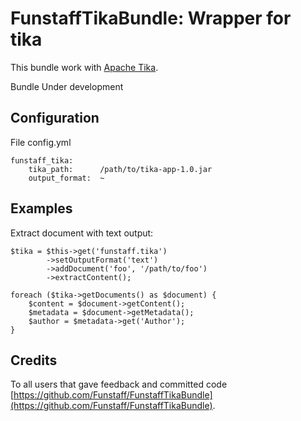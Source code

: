 FunstaffTikaBundle: Wrapper for tika
====================================

This bundle work with [Apache Tika](http://tika.apache.org/).


Bundle Under development


Configuration
-------------
File config.yml

    funstaff_tika:
        tika_path:      /path/to/tika-app-1.0.jar
        output_format:  ~


Examples
--------
Extract document with text output:

    $tika = $this->get('funstaff.tika')
            ->setOutputFormat('text')
            ->addDocument('foo', '/path/to/foo')
            ->extractContent();

    foreach ($tika->getDocuments() as $document) {
        $content = $document->getContent();
        $metadata = $document->getMetadata();
        $author = $metadata->get('Author');
    }


Credits
-------
To all users that gave feedback and committed code [https://github.com/Funstaff/FunstaffTikaBundle](https://github.com/Funstaff/FunstaffTikaBundle).